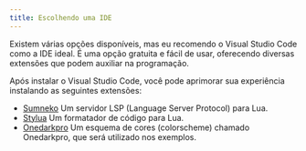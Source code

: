 ```yaml
---
title: Escolhendo uma IDE
---
```


Existem várias opções disponíveis, mas eu recomendo o Visual Studio Code como
a IDE ideal. É uma opção gratuita e fácil de usar, oferecendo diversas
extensões que podem auxiliar na programação.

Após instalar o Visual Studio Code, você pode aprimorar sua experiência
instalando as seguintes extensões:

- [Sumneko](https://marketplace.visualstudio.com/items?itemName=sumneko.lua)
  Um servidor LSP (Language Server Protocol) para Lua.
- [Stylua](https://marketplace.visualstudio.com/items?itemName=JohnnyMorganz.stylua)
  Um formatador de código para Lua.
- [Onedarkpro](https://marketplace.visualstudio.com/items?itemName=zhuangtongfa.Material-theme)
  Um esquema de cores (colorscheme) chamado Onedarkpro, que será utilizado nos
  exemplos.
